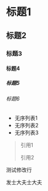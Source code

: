 # 标题1
## 标题2
### 标题3
#### 标题4
##### 标题5
###### 标题6

- 无序列表1
- 无序列表2
- 无序列表3

> 引用1
> 
> 引用2

测试修改行

发士大夫士大夫